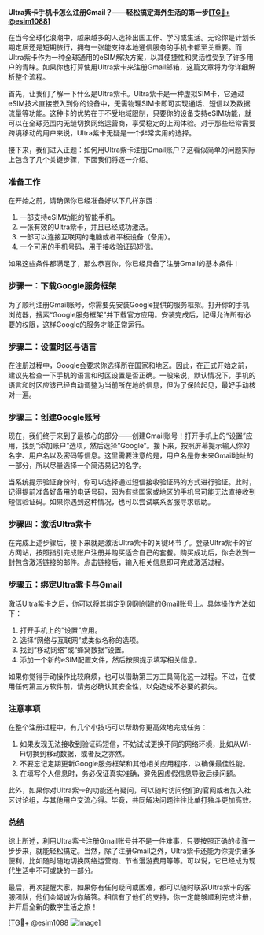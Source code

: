 **Ultra紫卡手机卡怎么注册Gmail？——轻松搞定海外生活的第一步[[TG💪+ @esim1088](https://t.me/s/esim1088)]**

在当今全球化浪潮中，越来越多的人选择出国工作、学习或生活。无论你是计划长期定居还是短期旅行，拥有一张能支持本地通信服务的手机卡都至关重要。而Ultra紫卡作为一种全球通用的eSIM解决方案，以其便捷性和灵活性受到了许多用户的青睐。如果你也打算使用Ultra紫卡来注册Gmail邮箱，这篇文章将为你详细解析整个流程。

首先，让我们了解一下什么是Ultra紫卡。Ultra紫卡是一种虚拟SIM卡，它通过eSIM技术直接嵌入到你的设备中，无需物理SIM卡即可实现通话、短信以及数据流量等功能。这种卡的优势在于不受地域限制，只要你的设备支持eSIM功能，就可以在全球范围内无缝切换网络运营商，享受稳定的上网体验。对于那些经常需要跨境移动的用户来说，Ultra紫卡无疑是一个非常实用的选择。

接下来，我们进入正题：如何用Ultra紫卡注册Gmail账户？这看似简单的问题实际上包含了几个关键步骤，下面我们将逐一介绍。

### **准备工作**
在开始之前，请确保你已经准备好以下几样东西：
1. 一部支持eSIM功能的智能手机。
2. 一张有效的Ultra紫卡，并且已经成功激活。
3. 一部可以连接互联网的电脑或者平板设备（备用）。
4. 一个可用的手机号码，用于接收验证码短信。

如果这些条件都满足了，那么恭喜你，你已经具备了注册Gmail的基本条件！

### **步骤一：下载Google服务框架**
为了顺利注册Gmail账号，你需要先安装Google提供的服务框架。打开你的手机浏览器，搜索“Google服务框架”并下载官方应用。安装完成后，记得允许所有必要的权限，这样Google的服务才能正常运行。

### **步骤二：设置时区与语言**
在注册过程中，Google会要求你选择所在国家和地区。因此，在正式开始之前，建议先检查一下手机的语言和时区设置是否正确。一般来说，默认情况下，手机的语言和时区应该已经自动调整为当前所在地的信息，但为了保险起见，最好手动核对一遍。

### **步骤三：创建Google账号**
现在，我们终于来到了最核心的部分——创建Gmail账号！打开手机上的“设置”应用，找到“添加账户”选项，然后选择“Google”。接下来，按照屏幕提示输入你的名字、用户名以及密码等信息。这里需要注意的是，用户名是你未来Gmail地址的一部分，所以尽量选择一个简洁易记的名字。

当系统提示验证身份时，你可以选择通过短信接收验证码的方式进行验证。此时，记得提前准备好备用的电话号码，因为有些国家或地区的手机号可能无法直接收到短信验证码。如果你遇到这种情况，也可以尝试联系客服寻求帮助。

### **步骤四：激活Ultra紫卡**
在完成上述步骤后，接下来就是激活Ultra紫卡的关键环节了。登录Ultra紫卡的官方网站，按照指引完成账户注册并购买适合自己的套餐。购买成功后，你会收到一封包含激活链接的邮件。点击链接后，输入相关信息即可完成激活过程。

### **步骤五：绑定Ultra紫卡与Gmail**
激活Ultra紫卡之后，你可以将其绑定到刚刚创建的Gmail账号上。具体操作方法如下：
1. 打开手机上的“设置”应用。
2. 选择“网络与互联网”或类似名称的选项。
3. 找到“移动网络”或“蜂窝数据”设置。
4. 添加一个新的eSIM配置文件，然后按照提示填写相关信息。

如果你觉得手动操作比较麻烦，也可以借助第三方工具简化这一过程。不过，在使用任何第三方软件前，请务必确认其安全性，以免造成不必要的损失。

### **注意事项**
在整个注册过程中，有几个小技巧可以帮助你更高效地完成任务：
1. 如果发现无法接收到验证码短信，不妨试试更换不同的网络环境，比如从Wi-Fi切换到移动数据，或者反之亦然。
2. 不要忘记定期更新Google服务框架和其他相关应用程序，以确保最佳性能。
3. 在填写个人信息时，务必保证真实准确，避免因虚假信息导致后续问题。

此外，如果你对Ultra紫卡的功能还有疑问，可以随时访问他们的官网或者加入社区讨论组，与其他用户交流心得。毕竟，共同解决问题往往比单打独斗更加高效。

### **总结**
综上所述，利用Ultra紫卡注册Gmail账号并不是一件难事，只要按照正确的步骤一步步来，就能轻松搞定。当然，除了注册Gmail之外，Ultra紫卡还能为你提供诸多便利，比如随时随地切换网络运营商、节省漫游费用等等。可以说，它已经成为现代生活中不可或缺的一部分。

最后，再次提醒大家，如果你有任何疑问或困难，都可以随时联系Ultra紫卡的客服团队，他们会竭诚为你解答。相信有了他们的支持，你一定能够顺利完成注册，并开启全新的数字生活之旅！

[[TG💪+ @esim1088](https://t.me/s/esim1088) ![Image](https://i.postimg.cc/4NQfJmqS/Snipaste-2025-05-13-00-14-12.png)]